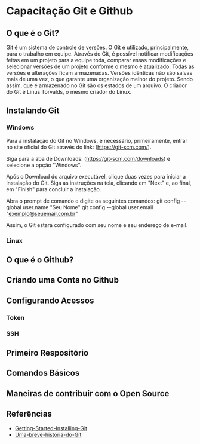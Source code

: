 # Capacitação Git e Github

## O que é o Git?

Git é um sistema de controle de versões. O Git é utilizado, principalmente, para o trabalho em equipe. Através do Git, é possível notificar modificações feitas em um projeto para a equipe toda, comparar essas modificações e selecionar versões de um projeto conforme o mesmo é atualizado. Todas as versões e alterações ficam armazenadas. Versões idênticas não são salvas mais de uma vez, o que garante uma organização melhor do projeto. Sendo assim, que é armazenado no Git são os estados de um arquivo.
O criador do Git é Linus Torvalds, o mesmo criador do Linux.  

## Instalando Git

### Windows
Para a instalação do Git no Windows, é necessário, primeiramente, entrar no site oficial do Git através do link: (https://git-scm.com/).

Siga para a aba de Downloads: (https://git-scm.com/downloads) e selecione a opção "Windows".

Após o Download do arquivo executável, clique duas vezes para iniciar a instalação do Git. 
Siga as instruções na tela, clicando em "Next" e, ao final, em "Finish" para concluir a instalação.

Abra o prompt de comando e digite os seguintes comandos: 
git config --global user.name "Seu Nome"
git config --global user.email "exemplo@seuemail.com.br"

Assim, o Git estará configurado com seu nome e seu endereço de e-mail.

### Linux

## O que é o Github?

## Criando uma Conta no Github

## Configurando Acessos

### Token

### SSH

## Primeiro Respositório

## Comandos Básicos

## Maneiras de contribuir com o Open Source

## Referências

- [Getting-Started-Installing-Git](https://git-scm.com/book/en/v2/Getting-Started-Installing-Git)
- [Uma-breve-história-do-Git](https://git-scm.com/book/pt-br/v2/Come%C3%A7ando-Uma-Breve-Hist%C3%B3ria-do-Git)

